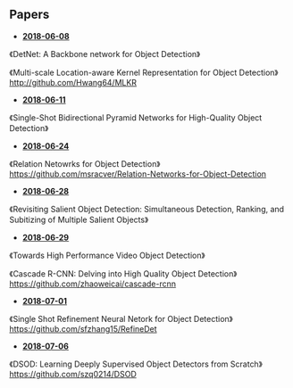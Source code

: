 ## Papers

* **[2018-06-08](./2018-06-08.md)**  

《DetNet: A Backbone network for Object Detection》  

《Multi-scale Location-aware Kernel Representation for Object Detection》  
http://github.com/Hwang64/MLKR  

* **[2018-06-11](./2018-06-11.md)**  

《Single-Shot Bidirectional Pyramid Networks for High-Quality Object Detection》  

* **[2018-06-24](./2018-06-24.md)**  

《Relation Netowrks for Object Detection》  
https://github.com/msracver/Relation-Networks-for-Object-Detection  

* **[2018-06-28](./2018-06-28.md)**  

《Revisiting Salient Object Detection: Simultaneous Detection, Ranking, and Subitizing of Multiple Salient Objects》  

* **[2018-06-29](./2018-06-29.md)**  

《Towards High Performance Video Object Detection》  

《Cascade R-CNN: Delving into High Quality Object Detection》  
https://github.com/zhaoweicai/cascade-rcnn  

* **[2018-07-01](./2018-07-01.md)**  

《Single Shot Refinement Neural Netork for Object Detection》  
https://github.com/sfzhang15/RefineDet  

* **[2018-07-06](./2018-07-06.md)**  

《DSOD: Learning Deeply Supervised Object Detectors from Scratch》  
https://github.com/szq0214/DSOD  
